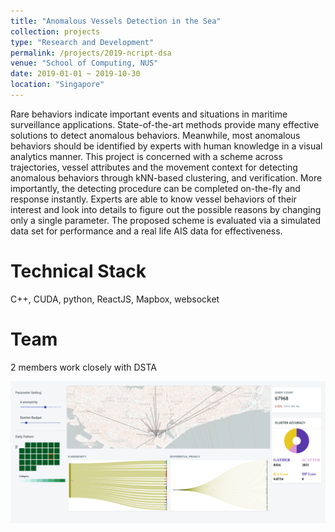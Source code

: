 ```yaml
---
title: "Anomalous Vessels Detection in the Sea"
collection: projects
type: "Research and Development"
permalink: /projects/2019-ncript-dsa
venue: "School of Computing, NUS"
date: 2019-01-01 ~ 2019-10-30
location: "Singapore"
---
```


Rare behaviors indicate important events and situations in maritime surveillance applications. State-of-the-art methods provide many effective solutions to detect anomalous behaviors. Meanwhile, most anomalous behaviors should be identified by experts with human knowledge in a visual analytics manner. This project is concerned with a scheme across trajectories, vessel attributes and the movement context for detecting anomalous behaviors through kNN-based clustering, and verification. More importantly, the detecting procedure can be completed on-the-fly and response instantly. Experts are able to know vessel behaviors of their interest and look into details to figure out the possible reasons by changing only a single parameter. The proposed scheme is evaluated via a simulated data set for performance and a real life AIS data for effectiveness.

Technical Stack
======
C++, CUDA, python, ReactJS, Mapbox, websocket

Team
======
2 members work closely with DSTA

<img src='../images/ncript-ppdp.png'>